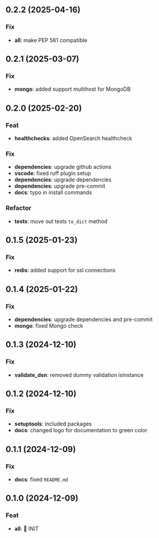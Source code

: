 ## 0.2.2 (2025-04-16)

### Fix

- **all**: make PEP 561 compatible

## 0.2.1 (2025-03-07)

### Fix

- **mongo**: added support multihost for MongoDB

## 0.2.0 (2025-02-20)

### Feat

- **healthchecks**: added OpenSearch healthcheck

### Fix

- **dependencies**: upgrade github actions
- **vscode**: fixed ruff plugin setup
- **dependencies**: upgrade dependencies
- **dependencies**: upgrade pre-commit
- **docs**: typo in install commands

### Refactor

- **tests**: move out tests `to_dict` method

## 0.1.5 (2025-01-23)

### Fix

- **redis**: added support for ssl connections

## 0.1.4 (2025-01-22)

### Fix

- **dependencies**: upgrade dependencies and pre-commit
- **mongo**: fixed Mongo check

## 0.1.3 (2024-12-10)

### Fix

- **validate_dsn**: removed dummy validation isinstance

## 0.1.2 (2024-12-10)

### Fix

- **setuptools**: included packages
- **docs**: changed logo for documentation to green color

## 0.1.1 (2024-12-09)

### Fix

- **docs**: fixed `README.md`

## 0.1.0 (2024-12-09)

### Feat

- **all**: 🚀 INIT

